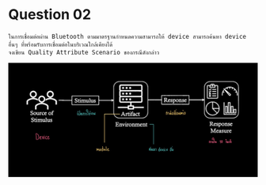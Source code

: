 # Question 02

```
ในการเชื่อมต่อผ่าน Bluetooth ตามมาตรฐานกำหนดความสามารถให้ device สามารถค้นหา device อื่นๆ ที่พร้อมรับการเชื่อมต่อในบริเวณใกล้เคียงได้
จงเขียน Quality Attribute Scenario ของกรณีดังกล่าว
```
![Bluetooth QAs](https://github.com/TKishioru/KMITL/blob/main/Year2021_2/01076024%20SOFTWARE%20ARCHITECTURE%20AND%20DESIGN/Lab03/Picture/P21.jpg)
